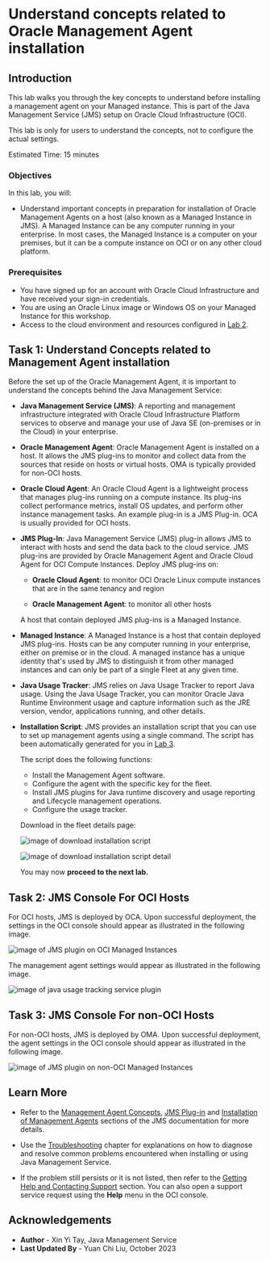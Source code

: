 # Understand concepts related to Oracle Management Agent installation

## Introduction

This lab walks you through the key concepts to understand before installing a management agent on your Managed instance. This is part of the Java Management Service (JMS) setup on Oracle Cloud Infrastructure (OCI).

This lab is only for users to understand the concepts, not to configure the actual settings.

Estimated Time: 15 minutes

### Objectives

In this lab, you will:

- Understand important concepts in preparation for installation of Oracle Management Agents on a host (also known as a Managed Instance in JMS). A Managed Instance can be any computer running in your enterprise. In most cases, the Managed Instance is a computer on your premises, but it can be a compute instance on OCI or on any other cloud platform.

### Prerequisites
- You have signed up for an account with Oracle Cloud Infrastructure and have received your sign-in credentials.
- You are using an Oracle Linux image or Windows OS on your Managed Instance for this workshop.
- Access to the cloud environment and resources configured in [Lab 2](?lab=set-up-oci-for-jms).

## Task 1: Understand Concepts related to Management Agent installation

Before the set up of the Oracle Management Agent, it is important to understand the concepts behind the Java Management Service:

- **Java Management Service (JMS)**: A reporting and management infrastructure integrated with Oracle Cloud Infrastructure Platform services to observe and manage your use of Java SE (on-premises or in the Cloud) in your enterprise.

- **Oracle Management Agent**: Oracle Management Agent is installed on a host. It allows the JMS plug-ins to monitor and collect data from the sources that reside on hosts or virtual hosts. OMA is typically provided for non-OCI hosts.

- **Oracle Cloud Agent**: An Oracle Cloud Agent is a lightweight process that manages plug-ins running on a compute instance. Its plug-ins collect performance metrics, install OS updates, and perform other instance management tasks. An example plug-in is a JMS Plug-in. OCA is usually provided for OCI hosts.

- **JMS Plug-In**: Java Management Service (JMS) plug-in allows JMS to interact with hosts and send the data back to the cloud service. JMS plug-ins are provided by Oracle Management Agent and Oracle Cloud Agent for OCI Compute Instances.
Deploy JMS plug-ins on:

    * **Oracle Cloud Agent**: to monitor OCI Oracle Linux compute instances that are in the same tenancy and region

    * **Oracle Management Agent**: to monitor all other hosts

  A host that contain deployed JMS plug-ins is a Managed Instance.

- **Managed Instance**: A Managed Instance is a host that contain deployed JMS plug-ins. Hosts can be any computer running in your enterprise, either on premise or in the cloud. A managed instance has a unique identity that's used by JMS to distinguish it from other managed instances and can only be part of a single Fleet at any given time.

- **Java Usage Tracker**: JMS relies on Java Usage Tracker to report Java usage. Using the Java Usage Tracker, you can monitor Oracle Java Runtime Environment usage and capture information such as the JRE version, vendor, applications running, and other details.

- **Installation Script**: JMS provides an installation script that you can use to set up management agents using a single command. The script has been automatically generated for you in [Lab 3](?lab=setup-a-fleet).

  The script does the following functions:
    - Install the Management Agent software.
    - Configure the agent with the specific key for the fleet.
    - Install JMS plugins for Java runtime discovery and usage reporting and Lifecycle management operations.
    - Configure the usage tracker.

  Download in the fleet details page:

  ![image of download installation script](images/fleet-details-download-script.png)

  ![image of download installation script detail](images/fleet-details-download-script-detail.png)

  You may now **proceed to the next lab.**

## Task 2: JMS Console For OCI Hosts

For OCI hosts, JMS is deployed by OCA. Upon successful deployment, the settings in the OCI console should appear as illustrated in the following image.

![image of JMS plugin on OCI Managed Instances](images/jms-plugin-oci.png)

The management agent settings would appear as illustrated in the following image.

![image of java usage tracking service plugin](images/java-usage-tracking-service-plugin.png)

## Task 3: JMS Console For non-OCI Hosts

For non-OCI hosts, JMS is deployed by OMA. Upon successful deployment, the agent settings in the OCI console should appear as illustrated in the following image.

![image of JMS plugin on non-OCI Managed Instances](images/jms-plugin-non-oci.png)

## Learn More

* Refer to the [Management Agent Concepts](https://docs.oracle.com/en-us/iaas/management-agents/doc/you-begin.html),
  [JMS Plug-in](https://docs.oracle.com/en-us/iaas/jms/doc/management-agent.html#AJSUG-GUID-7BC69124-4807-4D79-B89B-2605D7EE9E71) and [Installation of Management Agents](https://docs.oracle.com/en-us/iaas/management-agents/doc/install-management-agent-chapter.html) sections of the JMS documentation for more details.

* Use the [Troubleshooting](https://docs.oracle.com/en-us/iaas/jms/doc/troubleshooting.html#GUID-2D613C72-10F3-4905-A306-4F2673FB1CD3) chapter for explanations on how to diagnose and resolve common problems encountered when installing or using Java Management Service.

* If the problem still persists or it is not listed, then refer to the [Getting Help and Contacting Support](https://docs.oracle.com/en-us/iaas/Content/GSG/Tasks/contactingsupport.htm) section. You can also open a support service request using the **Help** menu in the OCI console.


## Acknowledgements

- **Author** - Xin Yi Tay, Java Management Service
- **Last Updated By** - Yuan Chi Liu, October 2023